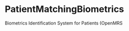 PatientMatchingBiometrics
=========================

Biometrics Identification System for Patients (OpenMRS

